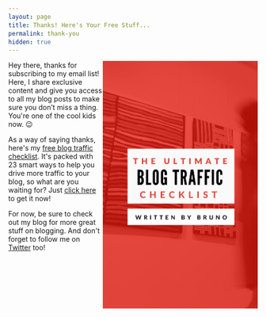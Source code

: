 ```yaml
---
layout: page
title: Thanks! Here's Your Free Stuff...
permalink: thank-you
hidden: true
---
```


<img src="/img/ultimate-blog-traffic.jpg" align="right" height="500px">

Hey there, thanks for subscribing to my email list! Here, I share exclusive content and give you access to all my blog posts to make sure you don’t miss a thing. You're one of the cool kids now. :wink:

As a way of saying thanks, here's my <a href="http://bit.ly/29QMqua" target="_blank">free blog traffic checklist</a>. It's packed with 23 smart ways to help you drive more traffic to your blog, so what are you waiting for? Just <a href="http://bit.ly/29QMqua" target="_blank">click here</a> to get it now! 

For now, be sure to check out my blog for more great stuff on blogging. And don't forget to follow me on [Twitter](https://twitter.com/brunotandev) too!
